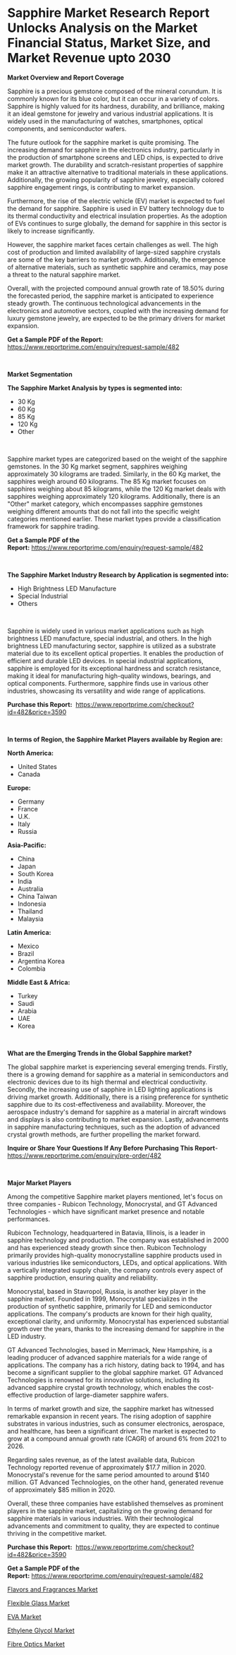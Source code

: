 <p><h1>Sapphire Market Research Report Unlocks Analysis on the Market Financial Status, Market Size, and Market Revenue upto 2030</h1></p><p><strong>Market Overview and Report Coverage</strong></p>
<p><p>Sapphire is a precious gemstone composed of the mineral corundum. It is commonly known for its blue color, but it can occur in a variety of colors. Sapphire is highly valued for its hardness, durability, and brilliance, making it an ideal gemstone for jewelry and various industrial applications. It is widely used in the manufacturing of watches, smartphones, optical components, and semiconductor wafers.</p><p>The future outlook for the sapphire market is quite promising. The increasing demand for sapphire in the electronics industry, particularly in the production of smartphone screens and LED chips, is expected to drive market growth. The durability and scratch-resistant properties of sapphire make it an attractive alternative to traditional materials in these applications. Additionally, the growing popularity of sapphire jewelry, especially colored sapphire engagement rings, is contributing to market expansion.</p><p>Furthermore, the rise of the electric vehicle (EV) market is expected to fuel the demand for sapphire. Sapphire is used in EV battery technology due to its thermal conductivity and electrical insulation properties. As the adoption of EVs continues to surge globally, the demand for sapphire in this sector is likely to increase significantly.</p><p>However, the sapphire market faces certain challenges as well. The high cost of production and limited availability of large-sized sapphire crystals are some of the key barriers to market growth. Additionally, the emergence of alternative materials, such as synthetic sapphire and ceramics, may pose a threat to the natural sapphire market.</p><p>Overall, with the projected compound annual growth rate of 18.50% during the forecasted period, the sapphire market is anticipated to experience steady growth. The continuous technological advancements in the electronics and automotive sectors, coupled with the increasing demand for luxury gemstone jewelry, are expected to be the primary drivers for market expansion.</p></p>
<p><strong>Get a Sample PDF of the Report:</strong> <a href="https://www.reportprime.com/enquiry/request-sample/482">https://www.reportprime.com/enquiry/request-sample/482</a></p>
<p>&nbsp;</p>
<p><strong>Market Segmentation</strong></p>
<p><strong>The Sapphire Market Analysis by types is segmented into:</strong></p>
<p><ul><li>30 Kg</li><li>60 Kg</li><li>85 Kg</li><li>120 Kg</li><li>Other</li></ul></p>
<p>&nbsp;</p>
<p><p>Sapphire market types are categorized based on the weight of the sapphire gemstones. In the 30 Kg market segment, sapphires weighing approximately 30 kilograms are traded. Similarly, in the 60 Kg market, the sapphires weigh around 60 kilograms. The 85 Kg market focuses on sapphires weighing about 85 kilograms, while the 120 Kg market deals with sapphires weighing approximately 120 kilograms. Additionally, there is an "Other" market category, which encompasses sapphire gemstones weighing different amounts that do not fall into the specific weight categories mentioned earlier. These market types provide a classification framework for sapphire trading.</p></p>
<p><strong>Get a Sample PDF of the Report:</strong>&nbsp;<a href="https://www.reportprime.com/enquiry/request-sample/482">https://www.reportprime.com/enquiry/request-sample/482</a></p>
<p>&nbsp;</p>
<p><strong>The Sapphire Market Industry Research by Application is segmented into:</strong></p>
<p><ul><li>High Brightness LED Manufacture</li><li>Special Industrial</li><li>Others</li></ul></p>
<p>&nbsp;</p>
<p><p>Sapphire is widely used in various market applications such as high brightness LED manufacture, special industrial, and others. In the high brightness LED manufacturing sector, sapphire is utilized as a substrate material due to its excellent optical properties. It enables the production of efficient and durable LED devices. In special industrial applications, sapphire is employed for its exceptional hardness and scratch resistance, making it ideal for manufacturing high-quality windows, bearings, and optical components. Furthermore, sapphire finds use in various other industries, showcasing its versatility and wide range of applications.</p></p>
<p><strong>Purchase this Report:</strong>&nbsp; <a href="https://www.reportprime.com/checkout?id=482&price=3590">https://www.reportprime.com/checkout?id=482&price=3590</a></p>
<p>&nbsp;</p>
<p><strong>In terms of Region, the Sapphire Market Players available by Region are:</strong></p>
<p>
    <p> <strong> North America: </strong>
        <ul>
            <li>United States</li>
            <li>Canada</li>
        </ul>
        </p> 
    <p> <strong> Europe: </strong>
        <ul>
            <li>Germany</li>
            <li>France</li>
            <li>U.K.</li>
            <li>Italy</li>
            <li>Russia</li>
        </ul>
        </p> 
    <p> <strong> Asia-Pacific: </strong>
        <ul>
            <li>China</li>
            <li>Japan</li>
            <li>South Korea</li>
            <li>India</li>
            <li>Australia</li>
            <li>China Taiwan</li>
            <li>Indonesia</li>
            <li>Thailand</li>
            <li>Malaysia</li>
        </ul>
        </p> 
    <p> <strong> Latin America: </strong>
        <ul>
            <li>Mexico</li>
            <li>Brazil</li>
            <li>Argentina Korea</li>
            <li>Colombia</li>
        </ul>
        </p> 
    <p> <strong> Middle East & Africa: </strong>
        <ul>
            <li>Turkey</li>
            <li>Saudi</li>
            <li>Arabia</li>
            <li>UAE</li>
            <li>Korea</li>
        </ul>
    </p>
    </p>
<p>&nbsp;</p>
<p><strong>What are the Emerging Trends in the Global Sapphire market?</strong></p>
<p><p>The global sapphire market is experiencing several emerging trends. Firstly, there is a growing demand for sapphire as a material in semiconductors and electronic devices due to its high thermal and electrical conductivity. Secondly, the increasing use of sapphire in LED lighting applications is driving market growth. Additionally, there is a rising preference for synthetic sapphire due to its cost-effectiveness and availability. Moreover, the aerospace industry's demand for sapphire as a material in aircraft windows and displays is also contributing to market expansion. Lastly, advancements in sapphire manufacturing techniques, such as the adoption of advanced crystal growth methods, are further propelling the market forward.</p></p>
<p><strong>Inquire or Share Your Questions If Any Before Purchasing This Report</strong>- <a href="https://www.reportprime.com/enquiry/pre-order/482">https://www.reportprime.com/enquiry/pre-order/482</a></p>
<p>&nbsp;</p>
<p><strong>Major Market Players</strong></p>
<p><p>Among the competitive Sapphire market players mentioned, let's focus on three companies - Rubicon Technology, Monocrystal, and GT Advanced Technologies - which have significant market presence and notable performances.</p><p>Rubicon Technology, headquartered in Batavia, Illinois, is a leader in sapphire technology and production. The company was established in 2000 and has experienced steady growth since then. Rubicon Technology primarily provides high-quality monocrystalline sapphire products used in various industries like semiconductors, LEDs, and optical applications. With a vertically integrated supply chain, the company controls every aspect of sapphire production, ensuring quality and reliability.</p><p>Monocrystal, based in Stavropol, Russia, is another key player in the sapphire market. Founded in 1999, Monocrystal specializes in the production of synthetic sapphire, primarily for LED and semiconductor applications. The company's products are known for their high quality, exceptional clarity, and uniformity. Monocrystal has experienced substantial growth over the years, thanks to the increasing demand for sapphire in the LED industry.</p><p>GT Advanced Technologies, based in Merrimack, New Hampshire, is a leading producer of advanced sapphire materials for a wide range of applications. The company has a rich history, dating back to 1994, and has become a significant supplier to the global sapphire market. GT Advanced Technologies is renowned for its innovative solutions, including its advanced sapphire crystal growth technology, which enables the cost-effective production of large-diameter sapphire wafers.</p><p>In terms of market growth and size, the sapphire market has witnessed remarkable expansion in recent years. The rising adoption of sapphire substrates in various industries, such as consumer electronics, aerospace, and healthcare, has been a significant driver. The market is expected to grow at a compound annual growth rate (CAGR) of around 6% from 2021 to 2026.</p><p>Regarding sales revenue, as of the latest available data, Rubicon Technology reported revenue of approximately $17.7 million in 2020. Monocrystal's revenue for the same period amounted to around $140 million. GT Advanced Technologies, on the other hand, generated revenue of approximately $85 million in 2020.</p><p>Overall, these three companies have established themselves as prominent players in the sapphire market, capitalizing on the growing demand for sapphire materials in various industries. With their technological advancements and commitment to quality, they are expected to continue thriving in the competitive market.</p></p>
<p><strong>Purchase this Report:</strong>&nbsp;&nbsp;<a href="https://www.reportprime.com/checkout?id=482&price=3590">https://www.reportprime.com/checkout?id=482&price=3590</a></p>
<p></p>
<p><strong>Get a Sample PDF of the Report:</strong>&nbsp;<a href="https://www.reportprime.com/enquiry/request-sample/482">https://www.reportprime.com/enquiry/request-sample/482</a></p>
<p><p><a href="https://github.com/tamvrosiya/Market-Research-Report-List-1/blob/main/flavors-and-fragrances-market.md">Flavors and Fragrances Market</a></p><p><a href="https://github.com/gaydyna/Market-Research-Report-List-1/blob/main/flexible-glass-market.md">Flexible Glass Market</a></p><p><a href="https://github.com/Paul14Anderson63/Market-Research-Report-List-1/blob/main/eva-market.md">EVA Market</a></p><p><a href="https://github.com/aasishrp01/Market-Research-Report-List-1/blob/main/ethylene-glycol-market.md">Ethylene Glycol Market</a></p><p><a href="https://github.com/dringals/Market-Research-Report-List-1/blob/main/fibre-optics-market.md">Fibre Optics Market</a></p></p>